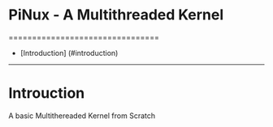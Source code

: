 # PiNux - A Multithreaded Kernel
================================
 
 - [Introduction] (#introduction)

---------------------------------

# Introuction

A basic Multithereaded Kernel from Scratch
